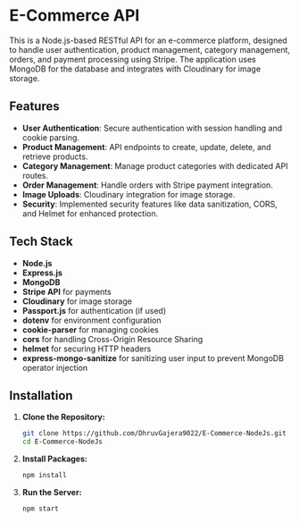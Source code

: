 # E-Commerce API

This is a Node.js-based RESTful API for an e-commerce platform, designed to handle user authentication, product management, category management, orders, and payment processing using Stripe. The application uses MongoDB for the database and integrates with Cloudinary for image storage.

## Features

- **User Authentication**: Secure authentication with session handling and cookie parsing.
- **Product Management**: API endpoints to create, update, delete, and retrieve products.
- **Category Management**: Manage product categories with dedicated API routes.
- **Order Management**: Handle orders with Stripe payment integration.
- **Image Uploads**: Cloudinary integration for image storage.
- **Security**: Implemented security features like data sanitization, CORS, and Helmet for enhanced protection.

## Tech Stack

- **Node.js**
- **Express.js**
- **MongoDB**
- **Stripe API** for payments
- **Cloudinary** for image storage
- **Passport.js** for authentication (if used)
- **dotenv** for environment configuration
- **cookie-parser** for managing cookies
- **cors** for handling Cross-Origin Resource Sharing
- **helmet** for securing HTTP headers
- **express-mongo-sanitize** for sanitizing user input to prevent MongoDB operator injection

## Installation

1. **Clone the Repository:**

   ```bash
   git clone https://github.com/DhruvGajera9022/E-Commerce-NodeJs.git
   cd E-Commerce-NodeJs
   ```

2. **Install Packages:**

   ```bash
   npm install
   ```

3. **Run the Server:**
   ```bash
   npm start
   ```
